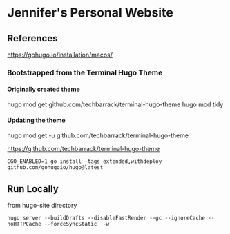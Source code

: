# Jennifer's Personal Website

## References

<https://gohugo.io/installation/macos/>

### Bootstrapped from the Terminal Hugo Theme

#### Originally created theme

hugo mod get github.com/techbarrack/terminal-hugo-theme
hugo mod tidy

#### Updating the theme

hugo mod get -u github.com/techbarrack/terminal-hugo-theme

<https://github.com/techbarrack/terminal-hugo-theme>

`CGO_ENABLED=1 go install -tags extended,withdeploy github.com/gohugoio/hugo@latest`

## Run Locally

from hugo-site directory

`hugo server --buildDrafts --disableFastRender --gc --ignoreCache --noHTTPCache --forceSyncStatic  -w`
